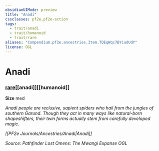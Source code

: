 ```yaml
---
obsidianUIMode: preview
title: "Anadi"
cssclasses: pf2e,pf2e-action
tags:
  - trait/anadi
  - trait/humanoid
  - trait/rare
aliases: "Compendium.pf2e.ancestries.Item.TQEqWqc7BYiadUdY"
license: OGL
---
```

# Anadi

### [rare](rare "Rare Rarity Trait")[[anadi]][[humanoid]]



**Size** med


_Anadi people are reclusive, sapient spiders who hail from the jungles of southern Garund. Though they act in many ways like natural-born shapeshifters, their twin forms actually stem from carefully developed magic._

_[[PF2e Journals/Ancestries/Anadi|Anadi]]_

*Source: Pathfinder Lost Omens: The Mwangi Expanse*
*OGL*